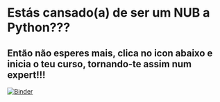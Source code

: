 # Estás cansado(a) de ser um **NUB** a Python???
## Então não esperes mais, clica no icon abaixo e inicia o teu curso, tornando-te assim num expert!!!
[![Binder](https://mybinder.org/badge_logo.svg)](https://mybinder.org/v2/gh/py2learn/blog/master)

